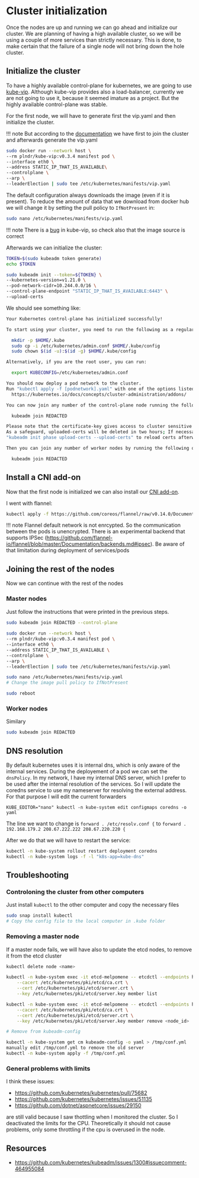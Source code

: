# Cluster initialization

Once the nodes are up and running we can go ahead and initialize our cluster.
We are planning of having a high available cluster, so we will be using a couple
of more services than strictly necessary. This is done, to make certain that 
the failure of a single node will not bring down the hole cluster.

## Initialize the cluster

To have a highly available control-plane for kubernetes, we are going to use 
[kube-vip](https://kube-vip.io). Although kube-vip provides also a load-balancer,
currently we are not going to use it, because it seemed imature as a project.
But the highly available control-plane was stable.

For the first node, we will have to generate first the vip.yaml and then initialize
the cluster. 

!!! note
    But according to the 
    [documentation](https://github.com/kube-vip/kube-vip/blob/main/docs/hybrid/static/index.md#additional-nodes)
    we have first to join the cluster and afterwards generate the vip.yaml

``` bash
sudo docker run --network host \
--rm plndr/kube-vip:v0.3.4 manifest pod \
--interface eth0 \
--address STATIC_IP_THAT_IS_AVAILABLE\
--controlplane \
--arp \
--leaderElection | sudo tee /etc/kubernetes/manifests/vip.yaml
```

The default configuration always downloads the image (even if it is present).
To reduce the amount of data that we download from docker hub we will change it
by setting the pull policy to ```IfNotPresent``` in:

``` bash
sudo nano /etc/kubernetes/manifests/vip.yaml
```
!!! note
    There is a [bug](https://github.com/kube-vip/kube-vip/issues/207) in kube-vip,
    so check also that the image source is correct


Afterwards we can initialize the cluster:

``` bash
TOKEN=$(sudo kubeadm token generate)
echo $TOKEN

sudo kubeadm init --token=${TOKEN} \
--kubernetes-version=v1.21.0 \
--pod-network-cidr=10.244.0.0/16 \
--control-plane-endpoint "STATIC_IP_THAT_IS_AVAILABLE:6443" \
--upload-certs
```

We should see something like:

``` bash
Your Kubernetes control-plane has initialized successfully!

To start using your cluster, you need to run the following as a regular user:

  mkdir -p $HOME/.kube
  sudo cp -i /etc/kubernetes/admin.conf $HOME/.kube/config
  sudo chown $(id -u):$(id -g) $HOME/.kube/config

Alternatively, if you are the root user, you can run:

  export KUBECONFIG=/etc/kubernetes/admin.conf

You should now deploy a pod network to the cluster.
Run "kubectl apply -f [podnetwork].yaml" with one of the options listed at:
  https://kubernetes.io/docs/concepts/cluster-administration/addons/

You can now join any number of the control-plane node running the following command on each as root:

  kubeadm join REDACTED

Please note that the certificate-key gives access to cluster sensitive data, keep it secret!
As a safeguard, uploaded-certs will be deleted in two hours; If necessary, you can use
"kubeadm init phase upload-certs --upload-certs" to reload certs afterward.

Then you can join any number of worker nodes by running the following on each as root:

  kubeadm join REDACTED
```

## Install a CNI add-on

Now that the first node is initialized we can also install our [CNI add-on](https://kubernetes.io/docs/concepts/extend-kubernetes/compute-storage-net/network-plugins/).

I went with flannel:

``` bash
kubectl apply -f https://github.com/coreos/flannel/raw/v0.14.0/Documentation/kube-flannel.yml
```

!!! note
    Flannel default network is not enrcypted. So the communication
    between the pods is unencrypted. There is an experimental 
    backend that supports IPSec (https://github.com/flannel-io/flannel/blob/master/Documentation/backends.md#ipsec). Be aware of that 
    limitation during deployment of services/pods

## Joining the rest of the nodes

Now we can continue with the rest of the nodes

### Master nodes

Just follow the instructions that were printed in the previous steps.

``` bash
sudo kubeadm join REDACTED --control-plane
    
sudo docker run --network host \
--rm plndr/kube-vip:v0.3.4 manifest pod \
--interface eth0 \
--address STATIC_IP_THAT_IS_AVAILABLE \
--controlplane \
--arp \
--leaderElection | sudo tee /etc/kubernetes/manifests/vip.yaml

sudo nano /etc/kubernetes/manifests/vip.yaml
# Change the image pull policy to IfNotPresent

sudo reboot

```

### Worker nodes

Similary

``` bash
sudo kubeadm join REDACTED
```

## DNS resolution

By default kubernetes uses it is internal dns, which is only aware of the internal services.
During the deployement of a pod we can set the `dnsPolicy`. In my network, I have my internal
DNS server, which I prefer to be used after the internal resolution of the services. So I will
update the coredns service to use my nameserver for resolving the external address. For that 
purpose I will edit the current forwarders

```
KUBE_EDITOR="nano" kubectl -n kube-system edit configmaps coredns -o yaml
```

The line we want to change is `forward . /etc/resolv.conf {` to
`forward . 192.168.179.2 208.67.222.222 208.67.220.220 {`

After we do that we will have to restart the service:

``` bash
kubectl -n kube-system rollout restart deployment coredns
kubectl -n kube-system logs -f -l "k8s-app=kube-dns"
```

## Troubleshooting

### Controloning the cluster from other computers

Just install ``kubectl`` to the other computer and copy the necessary files

``` bash
sudo snap install kubectl
# Copy the config file to the local computer in .kube folder
```

### Removing a master node

If a master node fails, we will have also to update the etcd nodes, to remove it
from the etcd cluster

``` bash
kubectl delete node <name>

kubectl -n kube-system exec -it etcd-melpomene -- etcdctl --endpoints https://127.0.0.1:2379 \
    --cacert /etc/kubernetes/pki/etcd/ca.crt \
    --cert /etc/kubernetes/pki/etcd/server.crt \
    --key /etc/kubernetes/pki/etcd/server.key member list

kubectl -n kube-system exec -it etcd-melpomene -- etcdctl --endpoints https://127.0.0.1:2379 \
    --cacert /etc/kubernetes/pki/etcd/ca.crt \
    --cert /etc/kubernetes/pki/etcd/server.crt \
    --key /etc/kubernetes/pki/etcd/server.key member remove <node_id>

# Remove from kubeadm-config

kubectl -n kube-system get cm kubeadm-config -o yaml > /tmp/conf.yml
manually edit /tmp/conf.yml to remove the old server
kubectl -n kube-system apply -f /tmp/conf.yml
```

### General problems with limits

I think these issues:

- https://github.com/kubernetes/kubernetes/pull/75682
- https://github.com/kubernetes/kubernetes/issues/51135
- https://github.com/dotnet/aspnetcore/issues/29150

are still valid because I saw thottling when I monitored the cluster. 
So I deactivated the limits for the CPU. Theoretically it should not cause problems, 
only some throttling if the cpu is overused in the node.

## Resources
* https://github.com/kubernetes/kubeadm/issues/1300#issuecomment-464955084